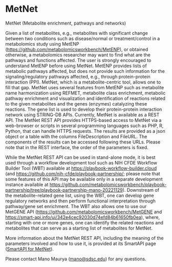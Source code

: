 # MetNet
MetNet (Metabolite enrichment, pathways and networks)

Given a list of metabolites, e.g., metabolites with significant change between two conditions such as disease/normal or treatment/control in a metabolomics study using MetENP (https://github.com/metabolomicsworkbench/MetENP), or obtained otherwise, a metabolomics researcher may want to find what are the pathways and functions affected. The user is strongly encouraged to understand MetENP before using MetNet. MetENP provides lists of metabolic pathways affected, but does not provide such information for the signaling/regulatory pathways affected, e.g., through protein-protein interaction (PPI). MetNet, which is a metabolite-centric tool, allows one to fill that gap. MetNet uses several features from MetENP such as metabolite name harmonization using REFMET, metabolite class enrichment, metabolic pathway enrichment and visualization and identification of reactions related to the given metabolites and the genes (enzymes) catalyzing these reactions. The gene list is used to develop their protein-protein interaction network using STRING-DB APIs. Currently, MetNet is available as a REST API. The MetNet REST API provides HTTPS-based access to MetNet via a web-browser or scripts in several programming languages such as PHP, R, Python, that can handle HTTPS requests. The results are provided as a json object or a table with the columns FileDescription and FileURL. The components of the results can be accessed following these URLs. Please note that in the REST interface, the order of the parameters is fixed.

While the MetNet REST API can be used in stand-alone mode, it is best used through a workflow development tool such as NIH CFDE Workflow Builder Tool (WBT) available at https://playbook-workflow-builder.cloud (and https://github.com/nih-cfde/playbook-partnership/; please note that some features of this API may be available only in a separate development instance available at https://github.com/metabolomicsworkbench/playbook-partnership/tree/playbook-partnership-mano-20221129). Downstream of the metabolite-related gene list, using the WBT, one can develop gene regulatory networks and then perform functional interpretation through pathway/gene set enrichment. The WBT also allows one to use our MetGENE API (https://github.com/metabolomicsworkbench/MetGENE and https://smart-api.info/ui/342e4cec92030d74efd84b61650fb0ea), where, starting with one or more genes, one can identify the related reactions and metabolites that can serve as a starting list of metabolites for MetNet. 

More information about the MetNet REST API, including the meaning of the parameters involved and how to use it, is provided at its SmartAPI page (<a href="https://smart-api.info/registry?q=f770f3e71163f5b66bcaf5ff74616540">SmartAPI for MetNet</a>).

Please contact Mano Maurya (mano@sdsc.edu) for any questions.
